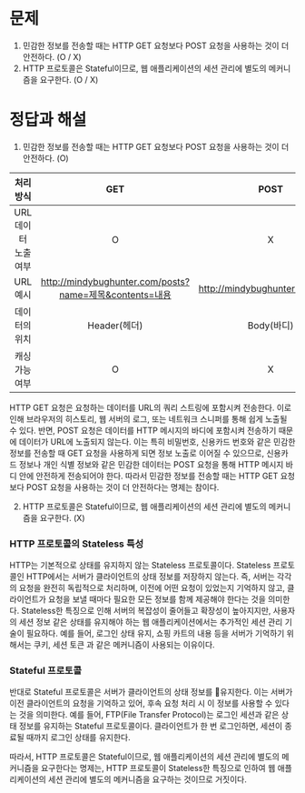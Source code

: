 # 문제
1. 민감한 정보를 전송할 때는 HTTP GET 요청보다 POST 요청을 사용하는 것이 더 안전하다. (O / X) 
2. HTTP 프로토콜은 Stateful이므로, 웹 애플리케이션의 세션 관리에 별도의 메커니즘을 요구한다. (O / X)

# 정답과 해설
1.  민감한 정보를 전송할 때는 HTTP GET 요청보다 POST 요청을 사용하는 것이 더 안전하다. (O)

|     처리방식      |                         GET                         |              POST               |
| :-----------: | :-------------------------------------------------: | :-----------------------------: |
| URL 데이터 노출 여부 |                          O                          |                X                |
|    URL 예시     | http://mindybughunter.com/posts?name=제목&contents=내용 | http://mindybughunter.com/posts |
|    데이터의 위치    |                     Header(헤더)                      |            Body(바디)             |
|   캐싱 가능 여부    |                          O                          |                X                |

HTTP GET 요청은 요청하는 데이터를 URL의 쿼리 스트링에 포함시켜 전송한다. 이로 인해 브라우저의 히스토리, 웹 서버의 로그, 또는 네트워크 스니퍼를 통해 쉽게 노출될 수 있다.
반면, POST 요청은 데이터를 HTTP 메시지의 바디에 포함시켜 전송하기 때문에 데이터가 URL에 노출되지 않는다. 이는 특히 비밀번호, 신용카드 번호와 같은 민감한 정보를 전송할 때 GET 요청을 사용하게 되면 정보 노출로 이어질 수 있으므로, 신용카드 정보나 개인 식별 정보와 같은 민감한 데이터는 POST 요청을 통해 HTTP 메시지 바디 안에 안전하게 전송되어야 한다. 따라서 민감한 정보를 전송할 때는 HTTP GET 요청보다 POST 요청을 사용하는 것이 더 안전하다는 명제는 참이다.

2.  HTTP 프로토콜은 Stateful이므로, 웹 애플리케이션의 세션 관리에 별도의 메커니즘을 요구한다. (X)
### HTTP 프로토콜의 Stateless 특성
HTTP는 기본적으로 상태를 유지하지 않는 Stateless 프로토콜이다. Stateless 프로토콜인 HTTP에서는 서버가 클라이언트의 상태 정보를 저장하지 않는다.
즉, 서버는 각각의 요청을 완전히 독립적으로 처리하며, 이전에 어떤 요청이 있었는지 기억하지 않고, 클라이언트가 요청을 보낼 때마다 필요한 모든 정보를 함께 제공해야 한다는 것을 의미한다.
Stateless한 특징으로 인해 서버의 복잡성이 줄어들고 확장성이 높아지지만, 사용자의 세션 정보 같은 상태를 유지해야 하는 웹 애플리케이션에서는 추가적인 세션 관리 기술이 필요하다. 예를 들어, 로그인 상태 유지, 쇼핑 카트의 내용 등을 서버가 기억하기 위해서는 쿠키, 세션 토큰 과 같은 메커니즘이 사용되는 이유이다.

### Stateful 프로토콜 
반대로 Stateful 프로토콜은 서버가 클라이언트의 상태 정보를 유지한다. 이는 서버가 이전 클라이언트의 요청을 기억하고 있어, 후속 요청 처리 시 이 정보를 사용할 수 있다는 것을 의미한다. 예를 들어, FTP(File Transfer Protocol)는 로그인 세션과 같은 상태 정보를 유지하는 Stateful 프로토콜이다. 클라이언트가 한 번 로그인하면, 세션이 종료될 때까지 로그인 상태를 유지한다.

따라서, HTTP 프로토콜은 Stateful이므로, 웹 애플리케이션의 세션 관리에 별도의 메커니즘을 요구한다는 명제는, HTTP 프로토콜이 Stateless한 특징으로 인하여 웹 애플리케이션의 세션 관리에 별도의 메커니즘을 요구하는 것이므로 거짓이다.